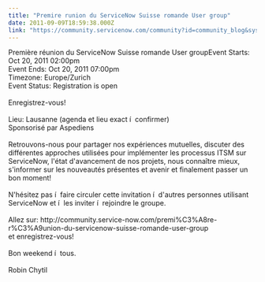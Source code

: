 ```yaml
---
title: "Premire runion du ServiceNow Suisse romande User group"
date: 2011-09-09T18:59:38.000Z
link: "https://community.servicenow.com/community?id=community_blog&sys_id=29fde22ddbd0dbc01dcaf3231f9619bf"
---
```

<p>Première réunion du ServiceNow Suisse romande User groupEvent Starts: Oct 20, 2011 02:00pm <br />Event Ends: Oct 20, 2011 07:00pm <br />Timezone: Europe/Zurich <br />Event Status: Registration is open <br /><br />Enregistrez-vous!<br /><br />Lieu: Lausanne (agenda et lieu exact í  confirmer) <br />Sponsorisé par Aspediens <br /><br /><!-- break --> Retrouvons-nous pour partager nos expériences mutuelles, discuter des différentes approches utilisées pour implémenter les processus ITSM sur ServiceNow, l'état d'avancement de nos projets, nous connaître mieux, s'informer sur les nouveautés présentes et avenir et finalement passer un bon moment! <br /><br />N'hésitez pas í  faire circuler cette invitation í  d'autres personnes utilisant ServiceNow et í  les inviter í  rejoindre le groupe. <br /><br />Allez sur: http://community.service-now.com/premi%C3%A8re-r%C3%A9union-du-servicenow-suisse-romande-user-group<br />et enregistrez-vous!<br /><br />Bon weekend í  tous.<br /><br />Robin Chytil</p>
